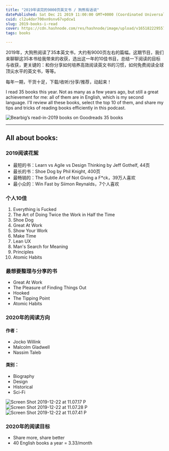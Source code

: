 ```yaml
---
title: "2019年读完的9000页英文书 / 狗熊有话说"
datePublished: Sat Dec 21 2019 11:00:00 GMT+0000 (Coordinated Universal Time)
cuid: cl2u4dor700xn9snv67vpdcw1
slug: 2019-books-i-read
cover: https://cdn.hashnode.com/res/hashnode/image/upload/v1651822295578/RiKznrEVh.jpg
tags: books

---
```


2019年，大狗熊阅读了35本英文书，大约有9000页左右的篇幅。这期节目，我们来聊聊这35本书给我带来的收获，选出这一年的10佳书目，总结一下阅读的目标与收获，更关键的：和你分享如何培养高效阅读英文书的习惯，如何免费阅读全球顶尖水平的英文书，等等。

每年一期，干货十足，下载/收听/分享/推荐，动起来！

I read 35 books this year. Not as many as a few years ago, but still a great achievement for me: all of them are in English, which is my second language. I'll review all these books, select the top 10 of them, and share my tips and tricks of reading books efficiently in this podcast.

![Bearbig’s  read-in-2019  books on Goodreads  35 books ](https://i.imgur.com/3H8LyAB.jpg)

***
## All about books:
### 2019阅读花絮

* 最短的书：Learn vs Agile vs Design Thinking by Jeff Gothelf, 44页
* 最长的书：Shoe Dog by Phil Knight, 400页
* 最畅销的：The Subtle Art of Not Giving a F*ck，39万人喜欢
* 最小众的：Win Fast by Siimon Reynalds，7个人喜欢

### 个人10佳

1. Everything is Fucked
1. The Art of Doing Twice the Work in Half the Time
1. Shoe Dog
1. Great At Work
1. Show Your Work
1. Make Time
1. Lean UX
1. Man's Search for Meaning
1. Principles
1. Atomic Habits

### 最想要整理与分享的书
* Great At Work
* The Pleasure of Finding Things Out
* Hooked
* The Tipping Point
* Atomic Habits

### 2020年的阅读方向

#### 作者：
* Jocko Willink
* Malcolm Gladwell
* Nassim Taleb

#### 类别：
* Biography
* Design
* Historical
* Sci-Fi

![Screen Shot 2019-12-22 at 11.07.17 P](https://i.imgur.com/RomQ3j0.jpg)
![Screen Shot 2019-12-22 at 11.07.28 P](https://i.imgur.com/WdieaLW.jpg)
![Screen Shot 2019-12-22 at 11.07.41 P](https://i.imgur.com/RWpfuiF.jpg)


### 2020年的阅读目标
* Share more, share better
* 40 English books a year = 3.33/month